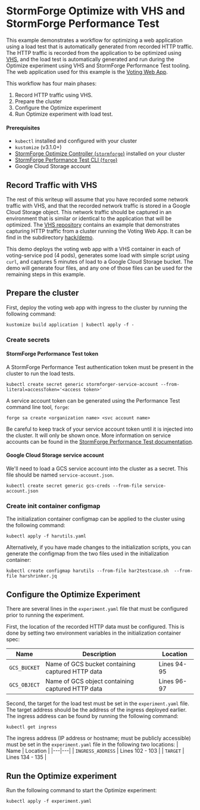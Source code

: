 # StormForge Optimize with VHS and StormForge Performance Test

This example demonstrates a workflow for optimizing a web application using a load test that is automatically generated from recorded HTTP traffic.
The HTTP traffic is recorded from the application to be optimized using [VHS](https://github.com/rename-this/vhs), and the load test is automatically generated and run during the Optimize experiment using VHS and StormForge Performance Test tooling.
The web application used for this example is the [Voting Web App](https://github.com/thestormforge/examples/tree/master/voting-webapp).

This workflow has four main phases:

1. Record HTTP traffic using VHS.
2. Prepare the cluster
3. Configure the Optimize experiment
4. Run Optimize experiment with load test.

#### Prerequisites

- `kubectl` installed and configured with your cluster
- `kustomize` (v3.1.0+)
- [StormForge Optimize Controller (`stormforge`)](https://docs.stormforge.io/optimize/getting-started/install/) installed on your cluster
- [StormForge Performance Test CLI (`forge`)](https://github.com/stormforger/cli)
- Google Cloud Storage account

## Record Traffic with VHS

The rest of this writeup will assume that you have recorded some network traffic with VHS, and that the recorded network traffic is stored in a Google Cloud Storage object.
This network traffic should be captured in an environment that is similar or identical to the application that will be optimized.
The [VHS repository](https://github.com/rename-this/vhs) contains an example that demonstrates capturing HTTP traffic from a cluster running the Voting Web App.
It can be find in the subdirectory [hack/demo](https://github.com/rename-this/vhs/tree/main/hack/demo).

This demo deploys the voting web app with a VHS container in each of voting-service pod (4 pods), generates some load with simple script using `curl`, and captures 5 minutes of load to a Google Cloud Storage bucket.
The demo will generate four files, and any one of those files can be used for the remaining steps in this example.

## Prepare the cluster

First, deploy the voting web app with ingress to the cluster by running the following command:

```terminal
kustomize build application | kubectl apply -f -
```

### Create secrets

#### StormForge Performance Test token

A StormForge Performance Test authentication token must be present in the cluster to run the load tests.

```terminal
kubectl create secret generic stormforger-service-account --from-literal=accessToken='<access token>'
```

A service account token can be generated using the Performance Test command line tool, `forge`:

```terminal
forge sa create <organization name> <svc account name>
```

Be careful to keep track of your service account token until it is injected into the cluster. It will only be shown once.
More information on service accounts can be found in the [StormForge Performance Test documentation](https://docs.stormforger.com/guides/forge-cli/#authentication).

#### Google Cloud Storage service account

We'll need to load a GCS service account into the cluster as a secret.
This file should be named `service-account.json`.

```terminal
kubectl create secret generic gcs-creds --from-file service-account.json
```

### Create init container configmap

The initialization container configmap can be applied to the cluster using the following command:

```terminal
kubectl apply -f harutils.yaml
```

Alternatively, if you have made changes to the initialization scripts, you can generate the configmap from the two files used in the initialization container:

```terminal
kubectl create configmap harutils --from-file har2testcase.sh  --from-file harshrinker.jq
```

## Configure the Optimize Experiment

There are several lines in the `experiment.yaml` file that must be configured prior to running the experiment.

First, the location of the recorded HTTP data must be configured. This is done by setting two environment variables in the initialization container spec:

| Name | Description | Location |
|---|---|---|
| `GCS_BUCKET` | Name of GCS bucket containing captured HTTP data | Lines 94-95 |
| `GCS_OBJECT` | Name of GCS object containing captured HTTP data | Lines 96-97 |

Second, the target for the load test must be set in the `experiment.yaml` file. The target address should be the address of the ingress deployed earlier.
The ingress address can be found by running the following command:

```terminal
kubectl get ingress
```

The ingress address (IP address or hostname; must be publicly accessible) must be set in the `experiment.yaml` file in the following two locations:
| Name | Location |
|---|---|
| `INGRESS_ADDRESS` | Lines 102 - 103 |
| `TARGET` | Lines 134 - 135 |

## Run the Optimize experiment

Run the following command to start the Optimize experiment:

```terminal
kubectl apply -f experiment.yaml
```
